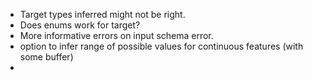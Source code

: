 - Target types inferred might not be right.
- Does enums work for target?
- More informative errors on input schema error.
- option to infer range of possible values for continuous features (with some buffer)
- 